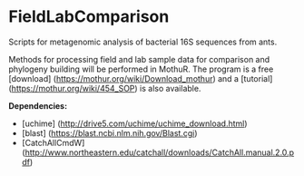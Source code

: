 # FieldLabComparison

Scripts for metagenomic analysis of bacterial 16S sequences from ants.

Methods for processing field and lab sample data for comparison and phylogeny building will be performed in MothuR. The program is a free [download] (https://mothur.org/wiki/Download_mothur) and a [tutorial] (https://mothur.org/wiki/454_SOP) is also available.

**Dependencies:**
* [uchime] (http://drive5.com/uchime/uchime_download.html)
* [blast] (https://blast.ncbi.nlm.nih.gov/Blast.cgi)
* [CatchAllCmdW] (http://www.northeastern.edu/catchall/downloads/CatchAll.manual.2.0.pdf)
